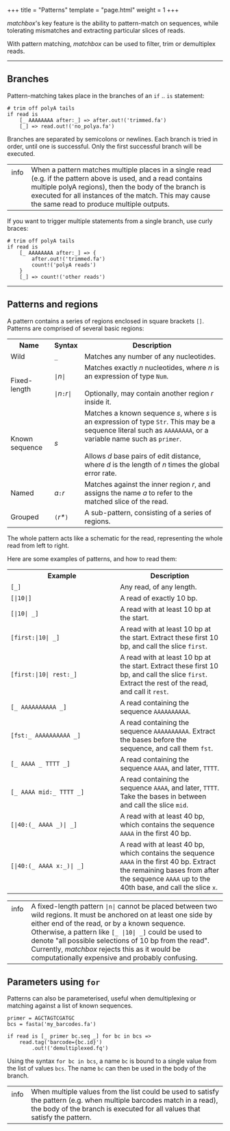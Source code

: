 +++
title = "Patterns"
template = "page.html"
weight = 1
+++

*matchbox*'s key feature is the ability to pattern-match on sequences, while tolerating mismatches and extracting particular slices of reads. 

With pattern matching, *matchbox* can be used to filter, trim or demultiplex reads. 

---

## Branches

Pattern-matching takes place in the branches of an `if` .. `is` statement:

```matchbox
# trim off polyA tails
if read is 
    [_ AAAAAAAA after:_] => after.out!('trimmed.fa')
    [_] => read.out!('no_polya.fa')
```

Branches are separated by semicolons or newlines. Each branch is tried in order, until one is successful. Only the first successful branch will be executed. 

<div class="info_block">
<table>
    <tr>
        <td  style="vertical-align: top; width:2em;text-align:center;padding-top:0.5em">
        <span class="material-symbols-outlined">
        info
        </span>
        </td>
        <td>
            When a pattern matches multiple places in a single read (e.g. if the pattern above is used, and a read contains multiple polyA regions), then the body of the branch is executed for all instances of the match. This may cause the same read to produce multiple outputs.
        </td>
    </tr>
</table>
</div>

If you want to trigger multiple statements from a single branch, use curly braces:

```matchbox
# trim off polyA tails
if read is 
    [_ AAAAAAAA after:_] => {
        after.out!('trimmed.fa')
        count!('polyA reads')
    }
    [_] => count!('other reads')
```

---

## Patterns and regions

A pattern contains a series of regions enclosed in square brackets `[]`. Patterns are comprised of several basic regions:

<table>
    <th>Name</th>
    <th>Syntax</th>
    <th>Description</th>
    <tr>
        <td>Wild</td>
        <td><code>_</code></td>
        <td>Matches any number of any nucleotides.</td>
    </tr>
    <tr>
        <td>Fixed-length</td>
        <td><code>|</code><i>n</i><code>|</code></br><br><code>|</code><i>n</i><code>:</code><i>r</i><code>|</code></td>
        <td>Matches exactly <i>n</i> nucleotides, where <i>n</i> is an expression of type <code class="type">Num</code>. <br><br>Optionally, may contain another region <i>r</i> inside it.</td>
    </tr>
    <tr>
        <td>Known sequence</td>
        <td><i>s</i></td>
        <td>Matches a known sequence <i>s</i>, where <i>s</i> is an expression of type <code class="type">Str</code>. This may be a sequence literal such as <code>AAAAAAAA</code>, or a variable name such as <code>primer</code>. <br><br>Allows <i>d</i> base pairs of edit distance, where <i>d</i> is the length of <i>n</i> times the global error rate.</td>
    </tr>
    <tr>
        <td>Named</td>
        <td><i>a</i><code>:</code><i>r</i></td>
        <td>Matches against the inner region <i>r</i>, and assigns the name <i>a</i> to refer to the matched slice of the read.</td>
    </tr>
    <tr>
        <td>Grouped</td>
        <td><code>(</code><i>r*</i><code>)</code></td>
        <td>A sub-pattern, consisting of a series of regions.</td>
    </tr>
</table>

The whole pattern acts like a schematic for the read, representing the whole read from left to right.

Here are some examples of patterns, and how to read them:

<table>
    <th style="width:15em">Example</th>
    <th>Description</th>
    <tr>
        <td><code>[_]</code></td>
        <td>Any read, of any length.</td>
    </tr>
    <tr>
        <td><code>[|10|]</code></td>
        <td>A read of exactly 10 bp.</td>
    </tr>
    <tr>
        <td><code>[|10| _]</code></td>
        <td>A read with at least 10 bp at the start.</td>
    </tr>
    <tr>
        <td><code>[first:|10| _]</code></td>
        <td>A read with at least 10 bp at the start. Extract these first 10 bp, and call the slice <code>first</code>.</td>
    </tr>
    <tr>
        <td><code>[first:|10| rest:_]</code></td>
        <td>A read with at least 10 bp at the start. Extract these first 10 bp, and call the slice <code>first</code>. Extract the rest of the read, and call it <code>rest</code>.</td>
    </tr>
    <tr>
        <td><code>[_ AAAAAAAAAA _]</code></td>
        <td>A read containing the sequence <code>AAAAAAAAAA</code>.</td>
    </tr>
    <tr>
        <td><code>[fst:_ AAAAAAAAAA _]</code></td>
        <td>A read containing the sequence <code>AAAAAAAAAA</code>. Extract the bases before the sequence, and call them <code>fst</code>.</td>
    </tr>
    <tr>
        <td><code>[_ AAAA _ TTTT _]</code></td>
        <td>A read containing the sequence <code>AAAA</code>, and later, <code>TTTT</code>.</td>
    </tr>
    <tr>
        <td><code>[_ AAAA mid:_ TTTT _]</code></td>
        <td>A read containing the sequence <code>AAAA</code>, and later, <code>TTTT</code>. Take the bases in between and call the slice <code>mid</code>.</td>
    </tr>
    <tr>
        <td><code>[|40:(_ AAAA _)| _]</code></td>
        <td>A read with at least 40 bp, which contains the sequence <code>AAAA</code> in the first 40 bp.</td>
    </tr>
    <tr>
        <td><code>[|40:(_ AAAA x:_)| _]</code></td>
        <td>A read with at least 40 bp, which contains the sequence <code>AAAA</code> in the first 40 bp. Extract the remaining bases from after the sequence <code>AAAA</code> up to the 40th base, and call the slice <code>x</code>.</td>
    </tr>
</table>


<div class="info_block">
<table>
    <tr>
        <td  style="vertical-align: top; width:2em;text-align:center;padding-top:0.5em">
        <span class="material-symbols-outlined">
        info
        </span>
        </td>
        <td>
            A fixed-length pattern <code>|n|</code> cannot be placed between two wild regions. It must be anchored on at least one side by either end of the read, or by a known sequence. Otherwise, a pattern like <code>[_ |10| _]</code> could be used to denote "all possible selections of 10 bp from the read". Currently, <i>matchbox</i> rejects this as it would be computationally expensive and probably confusing.
        </td>
    </tr>
</table>
</div>

## Parameters using `for`

Patterns can also be parameterised, useful when demultiplexing or matching against a list of known sequences. 

```matchbox
primer = AGCTAGTCGATGC
bcs = fasta('my_barcodes.fa')

if read is [_ primer bc.seq _] for bc in bcs =>
    read.tag('barcode={bc.id}')
        .out!('demultiplexed.fq')
```

Using the syntax `for bc in bcs`, a name `bc` is bound to a single value from the list of values `bcs`. The name `bc` can then be used in the body of the branch.

<div class="info_block">
<table>
    <tr>
        <td  style="vertical-align: top; width:2em;text-align:center;padding-top:0.5em">
        <span class="material-symbols-outlined">
        info
        </span>
        </td>
        <td>
            When multiple values from the list could be used to satisfy the pattern (e.g. when multiple barcodes match in a read), the body of the branch is executed for all values that satisfy the pattern.
        </td>
    </tr>
</table>
</div>
